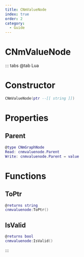 ```yaml
---
title: CNmValueNode
index: true
order: 2
category:
  - Guide
---
```


# CNmValueNode

::: tabs
@tab Lua
# Constructor
```lua
CNmValueNode(ptr --[[ string ]])
```
# Properties
## Parent 
```lua
@type CNmGraphNode
Read: cnmvaluenode.Parent
Write: cnmvaluenode.Parent = value
```
# Functions
## ToPtr
```lua
@returns string
cnmvaluenode:ToPtr()
```
## IsValid
```lua
@returns bool
cnmvaluenode:IsValid()
```

:::